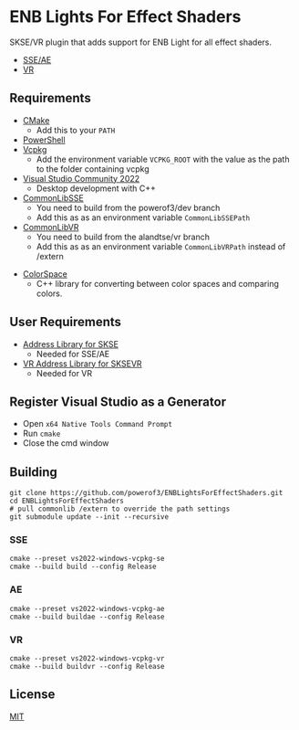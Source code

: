 # ENB Lights For Effect Shaders

SKSE/VR plugin that adds support for ENB Light for all effect shaders.

- [SSE/AE](https://www.nexusmods.com/skyrimspecialedition/mods/56362)
- [VR](https://www.nexusmods.com/skyrimspecialedition/mods/99753)

## Requirements

- [CMake](https://cmake.org/)
  - Add this to your `PATH`
- [PowerShell](https://github.com/PowerShell/PowerShell/releases/latest)
- [Vcpkg](https://github.com/microsoft/vcpkg)
  - Add the environment variable `VCPKG_ROOT` with the value as the path to the folder containing vcpkg
- [Visual Studio Community 2022](https://visualstudio.microsoft.com/)
  - Desktop development with C++
- [CommonLibSSE](https://github.com/powerof3/CommonLibSSE/tree/dev)
  - You need to build from the powerof3/dev branch
  - Add this as as an environment variable `CommonLibSSEPath`
- [CommonLibVR](https://github.com/alandtse/CommonLibVR/tree/vr)
  - You need to build from the alandtse/vr branch
  - Add this as as an environment variable `CommonLibVRPath` instead of /extern

* [ColorSpace](https://github.com/berendeanicolae/ColorSpace)
  - C++ library for converting between color spaces and comparing colors.

## User Requirements

- [Address Library for SKSE](https://www.nexusmods.com/skyrimspecialedition/mods/32444)
  - Needed for SSE/AE
- [VR Address Library for SKSEVR](https://www.nexusmods.com/skyrimspecialedition/mods/58101)
  - Needed for VR

## Register Visual Studio as a Generator

- Open `x64 Native Tools Command Prompt`
- Run `cmake`
- Close the cmd window

## Building

```
git clone https://github.com/powerof3/ENBLightsForEffectShaders.git
cd ENBLightsForEffectShaders
# pull commonlib /extern to override the path settings
git submodule update --init --recursive
```

### SSE

```
cmake --preset vs2022-windows-vcpkg-se
cmake --build build --config Release
```

### AE

```
cmake --preset vs2022-windows-vcpkg-ae
cmake --build buildae --config Release
```

### VR

```
cmake --preset vs2022-windows-vcpkg-vr
cmake --build buildvr --config Release
```

## License

[MIT](LICENSE)
